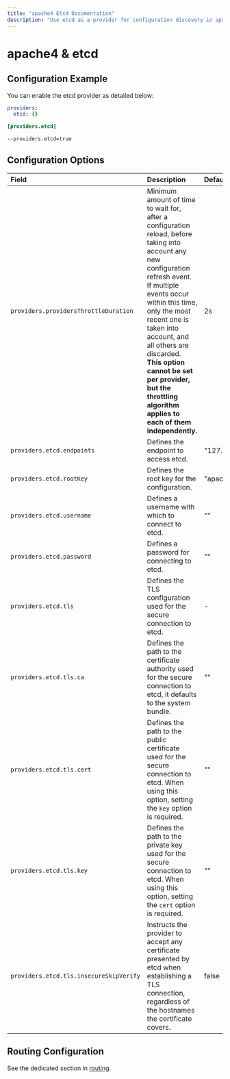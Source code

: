 ```yaml
---
title: "apache4 Etcd Documentation"
description: "Use etcd as a provider for configuration discovery in apache4 Proxy. Automate and store your configurations with Etcd. Read the technical documentation."
---
```


# apache4 & etcd

## Configuration Example

You can enable the etcd provider as detailed below:

```yaml tab="File (YAML)"
providers:
  etcd: {}
```

```toml tab="File (TOML)"
[providers.etcd]
```

```bash tab="CLI"
--providers.etcd=true
```

## Configuration Options 

| Field | Description                                               | Default              | Required |
|:------|:----------------------------------------------------------|:---------------------|:---------|
| `providers.providersThrottleDuration` | Minimum amount of time to wait for, after a configuration reload, before taking into account any new configuration refresh event.<br />If multiple events occur within this time, only the most recent one is taken into account, and all others are discarded.<br />**This option cannot be set per provider, but the throttling algorithm applies to each of them independently.** | 2s  | No |
| `providers.etcd.endpoints` | Defines the endpoint to access etcd. |  "127.0.0.1:2379"     | Yes   |
| `providers.etcd.rootKey` | Defines the root key for the configuration. |  "apache4"   | Yes   |
| `providers.etcd.username` | Defines a username with which to connect to etcd. |  ""   | No   |
| `providers.etcd.password` | Defines a password for connecting to etcd. |  ""    | No   |
| `providers.etcd.tls` | Defines the TLS configuration used for the secure connection to etcd. |  -  | No   |
| `providers.etcd.tls.ca` | Defines the path to the certificate authority used for the secure connection to etcd, it defaults to the system bundle.  | "" | No   |
| `providers.etcd.tls.cert` | Defines the path to the public certificate used for the secure connection to etcd. When using this option, setting the `key` option is required. | "" | Yes   |
| `providers.etcd.tls.key` | Defines the path to the private key used for the secure connection to etcd. When using this option, setting the `cert` option is required. | ""  | Yes   |
| `providers.etcd.tls.insecureSkipVerify` | Instructs the provider to accept any certificate presented by etcd when establishing a TLS connection, regardless of the hostnames the certificate covers. | false   | No   |

## Routing Configuration

See the dedicated section in [routing](../../../../routing/providers/kv.md).
